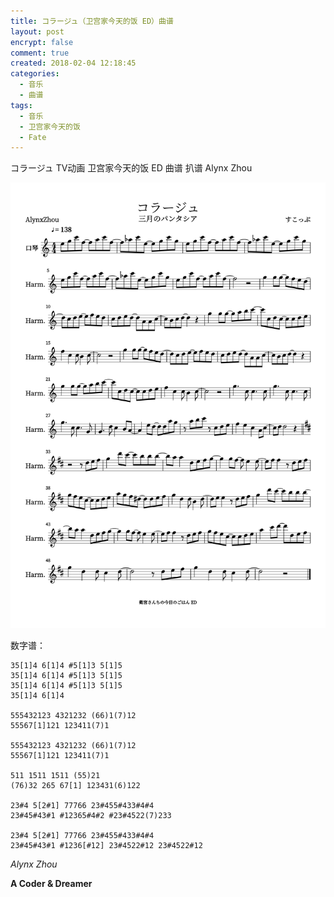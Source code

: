 ```yaml
---
title: コラージュ（卫宫家今天的饭 ED）曲谱
layout: post
encrypt: false
comment: true
created: 2018-02-04 12:18:45
categories:
  - 音乐
  - 曲谱
tags:
  - 音乐
  - 卫宫家今天的饭
  - Fate
---
```

コラージュ TV动画 卫宫家今天的饭 ED 曲谱 扒谱 Alynx Zhou

<!--more-->

![コラージュ.png](./コラージュ.png)

数字谱：

```
35[1]4 6[1]4 #5[1]3 5[1]5
35[1]4 6[1]4 #5[1]3 5[1]5
35[1]4 6[1]4 #5[1]3 5[1]5
35[1]4 6[1]4

555432123 4321232 (66)1(7)12
55567[1]121 123411(7)1

555432123 4321232 (66)1(7)12
55567[1]121 123411(7)1

511 1511 1511 (55)21
(76)32 265 67[1] 123431(6)122

23#4 5[2#1] 77766 23#455#433#4#4
23#45#43#1 #12365#4#2 #23#4522(7)233

23#4 5[2#1] 77766 23#455#433#4#4
23#45#43#1 #1236[#12] 23#4522#12 23#4522#12
```

*Alynx Zhou*

**A Coder & Dreamer**
